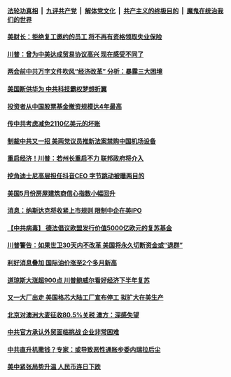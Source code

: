

####  [法轮功真相](../../../../basic/blob/master/README.md?t=05201131) &nbsp;|&nbsp; [九评共产党](../../../../9ping.md/blob/master/README.md?t=05201131) &nbsp;|&nbsp; [解体党文化](../../../../jtdwh.md/blob/master/README.md?t=05201131)  &nbsp;|&nbsp; [共产主义的终极目的](../../../../gczydzjmd.md/blob/master/README.md?t=05201131) &nbsp;|&nbsp; [魔鬼在统治我们的世界](../../../../mgztzwmdsj.md/blob/master/README.md?t=05201131) 

#### [美财长：拒绝复工邀约的员工 将不再有资格领取失业保险](../pages/soh7/380770.md?t=05201131) 
#### [川普：曾为中美达成贸易协议高兴 现在感受不同了](../pages/soh7/380782.md?t=05201131) 
#### [两会前中共万字文件吹风“经济改革” 分析：暴露三大困境](../pages/soh7/380647.md?t=05201131) 
#### [美国断供华为 中共科技霸权梦想折翼](../pages/soh7/380650.md?t=05201131) 
#### [投资者从中国股票基金撤资规模达4年最高](../pages/soh7/380659.md?t=05201131) 
#### [传中共考虑减免2110亿美元的坏账](../pages/soh7/380656.md?t=05201131) 
#### [制裁中共又一招 美两党议员推新法案禁购中国机场设备](../pages/soh7/380662.md?t=05201131) 
#### [重启经济！川普：若州长重启不力 联邦政府将介入](../pages/soh7/380599.md?t=05201131) 
#### [挖角迪士尼高层担任抖音CEO 字节跳动被曝两目的](../pages/soh7/380530.md?t=05201131) 
#### [美国5月份房屋建筑商信心指数小幅回升](../pages/soh7/380491.md?t=05201131) 
#### [消息：纳斯达克将收紧上市规则 限制中企在美IPO](../pages/soh7/380464.md?t=05201131) 
#### [【中共病毒】 德法倡议欧盟发行价值5000亿欧元的复苏基金](../pages/soh7/380359.md?t=05201131) 
#### [川普警告：如果世卫30天内不改革 美国将永久切断资金或“退群”](../pages/soh7/380437.md?t=05201131) 
#### [利好消息叠加 国际油价涨至2个多月新高](../pages/soh7/380401.md?t=05201131) 
#### [道琼斯大涨超900点 川普鲍威尔看好经济下半年复苏](../pages/soh7/380353.md?t=05201131) 
#### [又一大厂出走 美国格芯大陆工厂宣布停工 拟扩大在美生产 ](../pages/soh7/380278.md?t=05201131) 
#### [北京对澳洲大麦征收80.5%关税 澳方：深感失望](../pages/soh7/380248.md?t=05201131) 
#### [中共官方承认外贸面临挑战 企业非常困难 ](../pages/soh7/380212.md?t=05201131) 
#### [中共直升机撒钱？专家：或导致恶性通胀步委内瑞拉后尘](../pages/soh7/380203.md?t=05201131) 
#### [美中紧张局势升温 人民币连日下跌](../pages/soh7/380215.md?t=05201131) 
